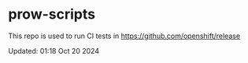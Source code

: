 # prow-scripts

This repo is used to run CI tests in https://github.com/openshift/release

Updated: 01:18 Oct 20 2024
